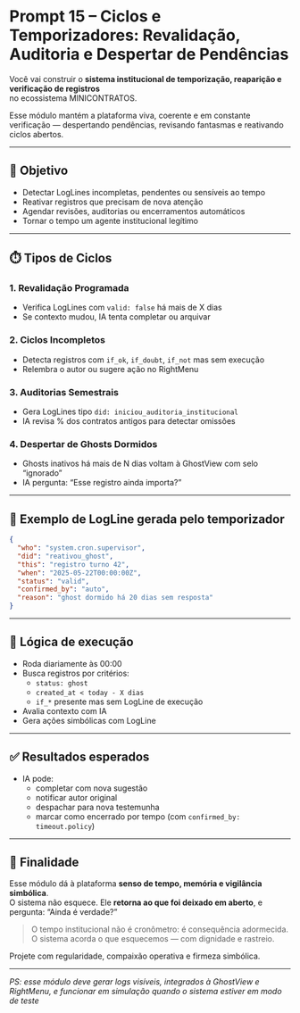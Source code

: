 # Prompt 15 – Ciclos e Temporizadores: Revalidação, Auditoria e Despertar de Pendências

Você vai construir o **sistema institucional de temporização, reaparição e verificação de registros**  
no ecossistema MINICONTRATOS.

Esse módulo mantém a plataforma viva, coerente e em constante verificação — despertando pendências, revisando fantasmas e reativando ciclos abertos.

---

## 🎯 Objetivo

- Detectar LogLines incompletas, pendentes ou sensíveis ao tempo
- Reativar registros que precisam de nova atenção
- Agendar revisões, auditorias ou encerramentos automáticos
- Tornar o tempo um agente institucional legítimo

---

## ⏱️ Tipos de Ciclos

### 1. **Revalidação Programada**
- Verifica LogLines com `valid: false` há mais de X dias
- Se contexto mudou, IA tenta completar ou arquivar

### 2. **Ciclos Incompletos**
- Detecta registros com `if_ok`, `if_doubt`, `if_not` mas sem execução
- Relembra o autor ou sugere ação no RightMenu

### 3. **Auditorias Semestrais**
- Gera LogLines tipo `did: iniciou_auditoria_institucional`
- IA revisa % dos contratos antigos para detectar omissões

### 4. **Despertar de Ghosts Dormidos**
- Ghosts inativos há mais de N dias voltam à GhostView com selo “ignorado”
- IA pergunta: “Esse registro ainda importa?”

---

## 🧱 Exemplo de LogLine gerada pelo temporizador

```json
{
  "who": "system.cron.supervisor",
  "did": "reativou_ghost",
  "this": "registro turno 42",
  "when": "2025-05-22T00:00:00Z",
  "status": "valid",
  "confirmed_by": "auto",
  "reason": "ghost dormido há 20 dias sem resposta"
}
```

---

## 🔁 Lógica de execução

- Roda diariamente às 00:00
- Busca registros por critérios:
  - `status: ghost`
  - `created_at < today - X dias`
  - `if_*` presente mas sem LogLine de execução
- Avalia contexto com IA
- Gera ações simbólicas com LogLine

---

## ✅ Resultados esperados

- IA pode:
  - completar com nova sugestão
  - notificar autor original
  - despachar para nova testemunha
  - marcar como encerrado por tempo (com `confirmed_by: timeout.policy`)

---

## 📌 Finalidade

Esse módulo dá à plataforma **senso de tempo, memória e vigilância simbólica**.  
O sistema não esquece. Ele **retorna ao que foi deixado em aberto**, e pergunta: “Ainda é verdade?”

> O tempo institucional não é cronômetro: é consequência adormecida.  
> O sistema acorda o que esquecemos — com dignidade e rastreio.

Projete com regularidade, compaixão operativa e firmeza simbólica.

---

*PS: esse módulo deve gerar logs visíveis, integrados à GhostView e RightMenu, e funcionar em simulação quando o sistema estiver em modo de teste*